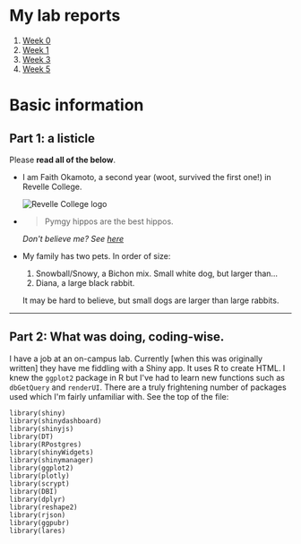 # My lab reports

1. [Week 0](lab-report-1-week-0.html)
2. [Week 1](lab-report-2-week-1.html)
3. [Week 3](lab-report-3-week-3.html)
4. [Week 5](lab-report-4-week-5.html)

# Basic information

## Part 1: a listicle

Please **read all of the below**.

- I am Faith Okamoto, a second year (woot, survived the first one!) in Revelle College.

  ![Revelle College logo](https://revelle.ucsd.edu/_images/revelle-logo.png)
  
- > Pymgy hippos are the best hippos.

  *Don't believe me? See [here](hippos.html)*
  
- My family has two pets. In order of size:

  1. Snowball/Snowy, a Bichon mix. Small white dog, but larger than...
  2. Diana, a large black rabbit.
  
  It may be hard to believe, but small dogs are larger than large rabbits.

---

## Part 2: What was doing, coding-wise.

I have a job at an on-campus lab. Currently [when this was originally written] they have me fiddling with a Shiny app. It uses R to create HTML. I knew the `ggplot2` package in R but I've had to learn new functions such as `dbGetQuery` and `renderUI`. There are a truly frightening number of packages used which I'm fairly unfamiliar with. See the top of the file:

```
library(shiny)
library(shinydashboard)
library(shinyjs)
library(DT)
library(RPostgres)
library(shinyWidgets)
library(shinymanager)
library(ggplot2)
library(plotly)
library(scrypt)
library(DBI)
library(dplyr)
library(reshape2)
library(rjson)
library(ggpubr)
library(lares)
```
